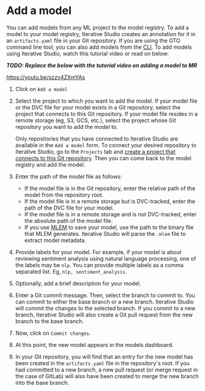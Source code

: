 # Add a model

You can add models from any ML project to the model registry. To add a model to
your model registry, Iterative Studio creates an annotation for it in an
`artifacts.yaml` file in your Git repository. If you are using the GTO command
line tool, you can also add models from the [CLI][gto]. To add models using
Iterative Studio, watch this tutorial video or read on below:

**_TODO: Replace the below with the tutorial video on adding a model to MR_**

https://youtu.be/szzv4ZXmYAs

1. Click on `Add a model`
2. Select the project to which you want to add the model. If your model file or
   the DVC file for your model exists in a Git repository, select the project
   that connects to this Git repository. If your model file resides in a remote
   storage (eg, S3, GCS, etc.), select the project whose Git repository you want
   to add the model to.

   <admon>

   Only repositories that you have connected to Iterative Studio are available
   in the `Add a model` form. To connect your desired repository to Iterative
   Studio, go to the `Projects` tab and
   [create a project that connects to this Git repository](/doc/studio/user-guide/projects-and-experiments/create-a-project).
   Then you can come back to the model registry and add the model.

   </admon>

3. Enter the path of the model file as follows:

   - If the model file is in the Git repository, enter the relative path of the
     model from the repository root.
   - If the model file is in a remote storage but is DVC-tracked, enter the path
     of the DVC file for your model.
   - If the model file is in a remote storage and is not DVC-tracked, enter the
     absolute path of the model file.
   - If you use [MLEM] to save your model, use the path to the binary file that
     MLEM generates. Iterative Studio will parse the `.mlem` file to extract
     model metadata.

4. Provide labels for your model. For example, if your model is about reviewing
   sentiment analysis using natural language processing, one of the labels may
   be `nlp`. You can provide multiple labels as a comma separated list. Eg,
   `nlp, sentiment_analysis`.
5. Optionally, add a brief description for your model.
6. Enter a Git commit message. Then, select the branch to commit to. You can
   commit to either the base branch or a new branch. Iterative Studio will
   commit the changes to the selected branch. If you commit to a new branch,
   Iterative Studio will also create a Git pull request from the new branch to
   the base branch.
7. Now, click on `Commit changes`.
8. At this point, the new model appears in the models dashboard.
9. In your Git repository, you will find that an entry for the new model has
   been created in the `artifacts.yaml` file in the repository's root. If you
   had committed to a new branch, a new pull request (or merge request in the
   case of GitLab) will also have been created to merge the new branch into the
   base branch.

[gto]: https://github.com/iterative/gto
[mlem]: https://mlem.ai/
